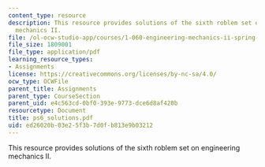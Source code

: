 ```yaml
---
content_type: resource
description: This resource provides solutions of the sixth roblem set on engineering
  mechanics II.
file: /ol-ocw-studio-app/courses/1-060-engineering-mechanics-ii-spring-2006/ed26020b03e25f3b7d0fb813e9b03212_ps6_solutions.pdf
file_size: 1809001
file_type: application/pdf
learning_resource_types:
- Assignments
license: https://creativecommons.org/licenses/by-nc-sa/4.0/
ocw_type: OCWFile
parent_title: Assignments
parent_type: CourseSection
parent_uid: e4c563cd-0bf0-393e-9773-dce6d8af420b
resourcetype: Document
title: ps6_solutions.pdf
uid: ed26020b-03e2-5f3b-7d0f-b813e9b03212
---
```

This resource provides solutions of the sixth roblem set on engineering mechanics II.